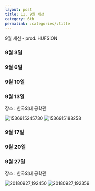 ```yaml
---
layout: post
title: 11. 9월 세션
category: 6th
permalink: :categories/:title
---
```


9월 세션 - prod. HUFSION


### 9월 3일


### 9월 6일


### 9월 10일


### 9월 13일

장소 : 한국외대 공학관

![1536915245730](https://user-images.githubusercontent.com/30469948/99150062-5459e880-26d5-11eb-8578-d0f26f75bb68.jpg)
![1536915188258](https://user-images.githubusercontent.com/30469948/99150058-50c66180-26d5-11eb-8029-6ea1fa97b96b.jpg)

### 9월 17일


### 9월 20일


### 9월 27일

장소 : 한국외대 공학관

![20180927_192450](https://user-images.githubusercontent.com/30469948/99150059-52902500-26d5-11eb-9b72-5ef42a0a3600.jpg)
![20180927_192359](https://user-images.githubusercontent.com/30469948/99150061-53c15200-26d5-11eb-89fd-79b8723dcc03.jpg)
